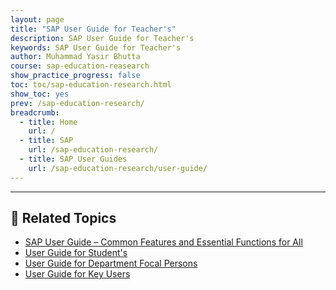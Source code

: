 ```yaml
---
layout: page
title: "SAP User Guide for Teacher's"
description: SAP User Guide for Teacher's
keywords: SAP User Guide for Teacher's
author: Muhammad Yasir Bhutta
course: sap-education-reasearch
show_practice_progress: false
toc: toc/sap-education-research.html
show_toc: yes
prev: /sap-education-research/
breadcrumb:
  - title: Home
    url: /
  - title: SAP
    url: /sap-education-research/
  - title: SAP User Guides
    url: /sap-education-research/user-guide/
---
```



---

## 📘 **Related Topics**

- [SAP User Guide – Common Features and Essential Functions for All](user-guide-common-features.md)
- [User Guide for Student's](user-guide-students.md)
- [User Guide for Department Focal Persons](user-guide-departmental-fp.md)
- [User Guide for Key Users](user-guide-power-users-admin.md)